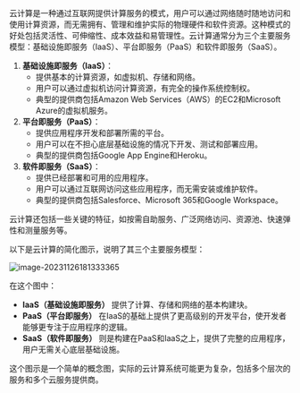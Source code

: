 云计算是一种通过互联网提供计算服务的模式，用户可以通过网络随时随地访问和使用计算资源，而无需拥有、管理和维护实际的物理硬件和软件资源。这种模式的好处包括灵活性、可伸缩性、成本效益和易管理性。云计算通常分为三个主要服务模型：基础设施即服务（IaaS）、平台即服务（PaaS）和软件即服务（SaaS）。

1. **基础设施即服务（IaaS）**：
   - 提供基本的计算资源，如虚拟机、存储和网络。
   - 用户可以通过虚拟机访问计算资源，有完全的操作系统控制权。
   - 典型的提供商包括Amazon Web Services（AWS）的EC2和Microsoft Azure的虚拟机服务。
2. **平台即服务（PaaS）**：
   - 提供应用程序开发和部署所需的平台。
   - 用户可以在不担心底层基础设施的情况下开发、测试和部署应用。
   - 典型的提供商包括Google App Engine和Heroku。
3. **软件即服务（SaaS）**：
   - 提供已经部署和可用的应用程序。
   - 用户可以通过互联网访问这些应用程序，而无需安装或维护软件。
   - 典型的提供商包括Salesforce、Microsoft 365和Google Workspace。

云计算还包括一些关键的特征，如按需自助服务、广泛网络访问、资源池、快速弹性和测量服务等。

以下是云计算的简化图示，说明了其三个主要服务模型：

![image-20231126181333365](C:/Users/86176/AppData/Roaming/Typora/typora-user-images/image-20231126181333365.png)

在这个图中：

- **IaaS（基础设施即服务）** 提供了计算、存储和网络的基本构建块。
- **PaaS（平台即服务）** 在IaaS的基础上提供了更高级别的开发平台，使开发者能够更专注于应用程序的逻辑。
- **SaaS（软件即服务）** 则是构建在PaaS和IaaS之上，提供了完整的应用程序，用户无需关心底层基础设施。

这个图示是一个简单的概念图，实际的云计算系统可能更为复杂，包括多个层次的服务和多个云服务提供商。